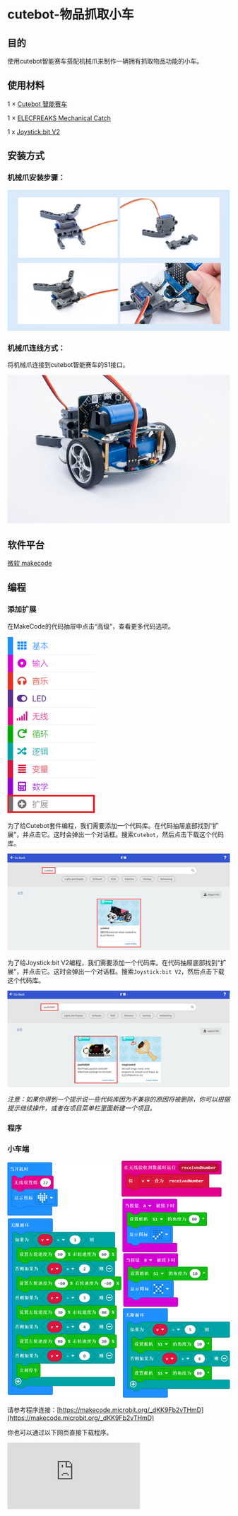 # cutebot-物品抓取小车

## 目的
使用cutebot智能赛车搭配机械爪来制作一辆拥有抓取物品功能的小车。

## 使用材料

1 × [Cutebot 智能赛车](https://www.elecfreaks.com/micro-bit-smart-cutebot.html)

1 × [ELECFREAKS Mechanical Catch](https://www.elecfreaks.com/elecfreaks-mechanical-catch-use-with-cutebot.html)

1 x [Joystick:bit V2](https://www.elecfreaks.com/joystick-bit-2-for-micro-bit.html)

## 安装方式

### 机械爪安装步骤：

![](./images/cutebot-claw-01.png)

### 机械爪连线方式：

将机械爪连接到cutebot智能赛车的S1接口。

![](./images/cutebot-claw-02.png)

## 软件平台

[微软 makecode](https://makecode.microbit.org/#)

## 编程

### 添加扩展
在MakeCode的代码抽屉中点击“高级”，查看更多代码选项。

![](./images/cutebot-case-24-01.png)

为了给Cutebot套件编程，我们需要添加一个代码库。在代码抽屉底部找到“扩展”，并点击它。这时会弹出一个对话框。搜索`Cutebot`，然后点击下载这个代码库。

![](./images/cutebot-case-24-02.png)

为了给Joystick:bit V2编程，我们需要添加一个代码库。在代码抽屉底部找到“扩展”，并点击它。这时会弹出一个对话框。搜索`Joystick:bit V2`，然后点击下载这个代码库。

![](./images/cutebot-case-22-03.png)

*注意：如果你得到一个提示说一些代码库因为不兼容的原因将被删除，你可以根据提示继续操作，或者在项目菜单栏里面新建一个项目。*

### 程序
### 小车端

![](./images/cutebot-case-22-04.png)

请参考程序连接：[https://makecode.microbit.org/_dKK9Fb2vTHmD](https://makecode.microbit.org/_dKK9Fb2vTHmD)

你也可以通过以下网页直接下载程序。

<div
    style={{
        position: 'relative',
        paddingBottom: '60%',
        overflow: 'hidden',
    }}
>
    <iframe
        src="https://makecode.microbit.org/_dKK9Fb2vTHmD"
        frameborder="0"
        sandbox="allow-popups allow-forms allow-scripts allow-same-origin"
        style={{
            position: 'absolute',
            width: '100%',
            height: '100%',
        }}
    />
</div>

### 遥控端

![](./images/cutebot-case-22-05.png)

请参考程序连接：[https://makecode.microbit.org/_bv1RXLE6Pg51](https://makecode.microbit.org/_bv1RXLE6Pg51)

你也可以通过以下网页直接下载程序。

<div
    style={{
        position: 'relative',
        paddingBottom: '60%',
        overflow: 'hidden',
    }}
>
    <iframe
        src="https://makecode.microbit.org/_bv1RXLE6Pg51"
        frameborder="0"
        sandbox="allow-popups allow-forms allow-scripts allow-same-origin"
        style={{
            position: 'absolute',
            width: '100%',
            height: '100%',
        }}
    />
</div>

## 结论

如果通过遥控器的摇杆控制小车的行驶方向，按下遥控器的C\D按键控制机械爪的张开和抓取动作。




## 思考


## 常见问题
## 相关阅读
